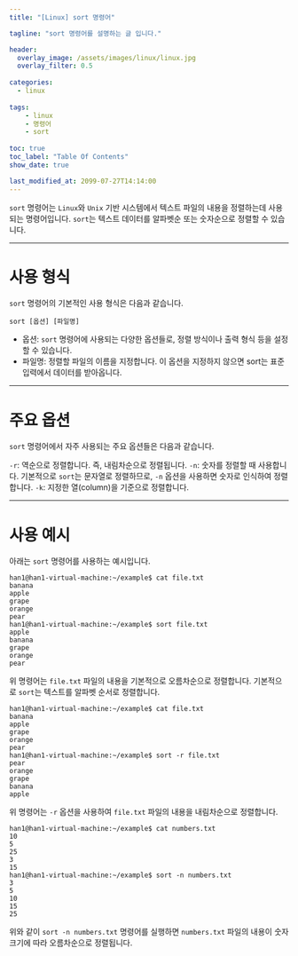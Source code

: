 ```yaml
---
title: "[Linux] sort 명령어"

tagline: "sort 명령어를 설명하는 글 입니다."

header:
  overlay_image: /assets/images/linux/linux.jpg
  overlay_filter: 0.5
  
categories:
  - linux
  
tags:
    - linux
    - 명령어
    - sort
    
toc: true
toc_label: "Table Of Contents"
show_date: true

last_modified_at: 2099-07-27T14:14:00
---
```


`sort` 명령어는 `Linux`와 `Unix` 기반 시스템에서 텍스트 파일의 내용을 정렬하는데 사용되는 명령어입니다. `sort`는 텍스트 데이터를 알파벳순 또는 숫자순으로 정렬할 수 있습니다.

---

# 사용 형식
`sort` 명령어의 기본적인 사용 형식은 다음과 같습니다.
``` shell
sort [옵션] [파일명]
```
- 옵션: `sort` 명령어에 사용되는 다양한 옵션들로, 정렬 방식이나 출력 형식 등을 설정할 수 있습니다.
- 파일명: 정렬할 파일의 이름을 지정합니다. 이 옵션을 지정하지 않으면 sort는 표준 입력에서 데이터를 받아옵니다.

---

# 주요 옵션
`sort` 명령어에서 자주 사용되는 주요 옵션들은 다음과 같습니다.

`-r`: 역순으로 정렬합니다. 즉, 내림차순으로 정렬됩니다.
`-n`: 숫자를 정렬할 때 사용합니다. 기본적으로 `sort`는 문자열로 정렬하므로, `-n` 옵션을 사용하면 숫자로 인식하여 정렬합니다.
`-k`: 지정한 열(column)을 기준으로 정렬합니다.

---
# 사용 예시
아래는 `sort` 명령어를 사용하는 예시입니다.

``` shell
han1@han1-virtual-machine:~/example$ cat file.txt 
banana
apple
grape
orange
pear
han1@han1-virtual-machine:~/example$ sort file.txt
apple
banana
grape
orange
pear
```
위 명령어는 `file.txt` 파일의 내용을 기본적으로 오름차순으로 정렬합니다. 기본적으로 `sort`는 텍스트를 알파벳 순서로 정렬합니다.

``` shell
han1@han1-virtual-machine:~/example$ cat file.txt 
banana
apple
grape
orange
pear
han1@han1-virtual-machine:~/example$ sort -r file.txt
pear
orange
grape
banana
apple
```
위 명령어는 `-r` 옵션을 사용하여 `file.txt` 파일의 내용을 내림차순으로 정렬합니다.

``` shell
han1@han1-virtual-machine:~/example$ cat numbers.txt
10
5
25
3
15
han1@han1-virtual-machine:~/example$ sort -n numbers.txt
3
5
10
15
25
```
위와 같이 `sort -n numbers.txt` 명령어를 실행하면 `numbers.txt` 파일의 내용이 숫자 크기에 따라 오름차순으로 정렬됩니다.

